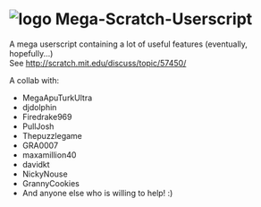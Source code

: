 ![logo](http://blue.gwiddle.org/img/MegaScratchUserscript65.png) Mega-Scratch-Userscript
=======================

A mega userscript containing a lot of useful features (eventually, hopefully...)  
See http://scratch.mit.edu/discuss/topic/57450/

A collab with:

 - MegaApuTurkUltra
 - djdolphin 
 - Firedrake969
 - PullJosh
 - Thepuzzlegame
 - GRA0007
 - maxamillion40
 - davidkt
 - NickyNouse
 - GrannyCookies
 - And anyone else who is willing to help! :)
